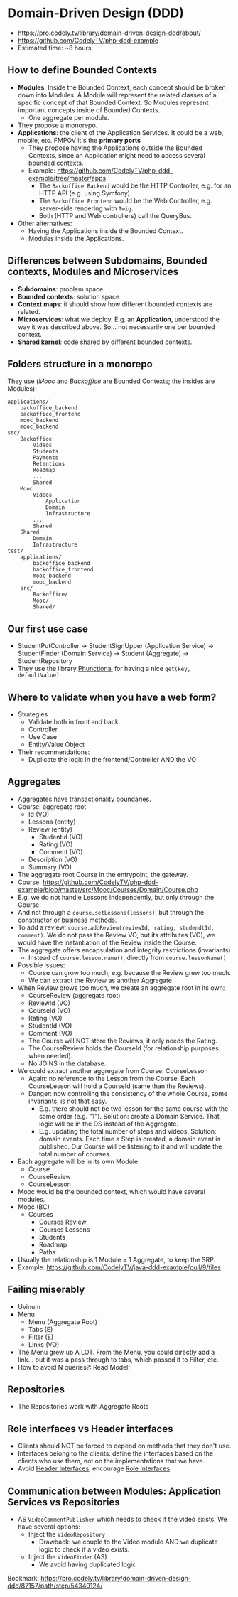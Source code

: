 # Domain-Driven Design (DDD)
* https://pro.codely.tv/library/domain-driven-design-ddd/about/
* https://github.com/CodelyTV/php-ddd-example
* Estimated time: ~8 hours


## How to define Bounded Contexts
* **Modules**: Inside the Bounded Context, each concept should be broken down into Modules. A Module will represent the related classes of a specific concept of that Bounded Context. So Modules represent important concepts inside of Bounded Contexts.
    * One aggregate per module.
* They propose a monorepo.
* **Applications**: the client of the Application Services. It could be a web, mobile, etc. FMPOV it's the **primary ports**
    * They propose having the Applications outside the Bounded Contexts, since an Application might need to access several bounded contexts.
    * Example: https://github.com/CodelyTV/php-ddd-example/tree/master/apps
        * The `Backoffice Backend` would be the HTTP Controller, e.g. for an HTTP API (e.g. using Symfony).
        * The `Backoffice Frontend` would be the Web Controller, e.g. server-side rendering with `Twig`.
        * Both (HTTP and Web controllers) call the QueryBus.
* Other alternatives:
    * Having the Applications inside the Bounded Context.
    * Modules inside the Applications.


## Differences between Subdomains, Bounded contexts, Modules and Microservices
* **Subdomains**: problem space
* **Bounded contexts**: solution space
* **Context maps**: it should show how different bounded contexts are related.
* **Microservices**: what we deploy. E.g. an **Application**, understood the way it was described above. So... not necessarily one per bounded context.
* **Shared kernel**: code shared by different bounded contexts.

## Folders structure in a monorepo
They use (*Mooc* and *Backoffice* are Bounded Contexts; the insides are Modules):
```
applications/
    backoffice_backend
    backoffice_frontend
    mooc_backend
    mooc_backend
src/
    Backoffice
        Videos
        Students
        Payments
        Retentions
        Roadmap
        ...
        Shared
    Mooc
        Videos
            Application
            Domain
            Infrastructure
        ...
        Shared
    Shared
        Domain
        Infrastructure
test/
    applications/
        backoffice_backend
        backoffice_frontend
        mooc_backend
        mooc_backend
    src/
        Backoffice/
        Mooc/
        Shared/
```

## Our first use case
* StudentPutController -> StudentSignUpper (Application Service) 
    -> StudentFinder (Domain Service)
    -> Student (Aggregate)
    -> StudentRepository
* They use the library [Phunctional](https://github.com/Lambdish/phunctional) for having a nice `get(key, defaultValue)`


## Where to validate when you have a web form?
* Strategies
    * Validate both in front and back.
    * Controller
    * Use Case
    * Entity/Value Object
* Their recommendations:
    * Duplicate the logic in the frontend/Controller AND the VO


## Aggregates
* Aggregates have transactionality boundaries.
* Course: aggregate root
  * Id (VO)
  * Lessons (entity)
  * Review (entity)
    * StudentId (VO)
    * Rating (VO)
    * Comment (VO)
  * Description (VO)
  * Summary (VO)
* The aggregate root Course in the entrypoint, the gateway. 
* Course: https://github.com/CodelyTV/php-ddd-example/blob/master/src/Mooc/Courses/Domain/Course.php
* E.g. we do not handle Lessons independently, but only through the Course. 
* And not through a `course.setLessons(lessons)`, but through the constructor or business methods.
* To add a review: `course.addReview(reviewId, rating, studendtId, comment)`. We do not pass the Review VO, but its attributes (VO), we would have the instantiation of the Review inside the Course.
* The aggregate offers encapsulation and integrity restrictions (invariants)
    * Instead of `course.lesson.name()`, directly from `course.lessonName()`
* Possible issues:
    * Course can grow too much, e.g. because the Review grew too much.
    * We can extract the Review as another Aggregate.
* When Review grows too much, we create an aggregate root in its own:
    * CourseReview (aggregate root)
    * ReviewId (VO)
    * CourseId (VO)
    * Rating (VO)
    * StudentId (VO)
    * Comment (VO)
    * The Course will NOT store the Reviews, it only needs the Rating.
    * The CourseReview holds the CourseId (for relationship purposes when needed).
    * No JOINS in the database.
* We could extract another aggregate from Course: CourseLesson
    * Again: no reference to the Lesson from the Course. Each CourseLesson will hold a CourseId (same than the Reviews).
    * Danger: now controlling the consistency of the whole Course, some invariants, is not that easy. 
        * E.g. there should not be two lesson for the same course with the same order (e.g. "1"). Solution: create a Domain Service. That logic will be in the DS instead of the Aggregate.
        * E.g. updating the total number of steps and videos. Solution: domain events. Each time a Step is created, a domain event is published. Our Course will be listening to it and will update the total number of courses.
* Each aggregate will be in its own Module:
  * Course
  * CourseReview
  * CourseLesson
* Mooc would be the bounded context, which would have several modules.
* Mooc (BC)
  * Courses
    * Courses Review
    * Courses Lessons
    * Students
    * Roadmap
    * Paths
* Usually the relationship is 1 Module = 1 Aggregate, to keep the SRP.
* Example: https://github.com/CodelyTV/java-ddd-example/pull/9/files

## Failing miserably
* Uvinum
* Menu
  * Menu (Aggregate Root)
  * Tabs (E)
  * Filter (E)
  * Links (VO)
* The Menu grew up A LOT. From the Menu, you could directly add a link... but it was a pass through to tabs, which passed it to Filter, etc.
* How to avoid N queries?: Read Model!

## Repositories
* The Repositories work with Aggregate Roots


## Role interfaces vs Header interfaces
* Clients should NOT be forced to depend on methods that they don't use.
* Interfaces belong to the clients: define the interfaces based on the clients who use them, not on the implementations that we have.
* Avoid [Header Interfaces](https://martinfowler.com/bliki/HeaderInterface.html), encourage [Role Interfaces](https://www.martinfowler.com/bliki/RoleInterface.html).

## Communication between Modules: Application Services vs Repositories
* AS `VideoCommentPublisher` which needs to check if the video exists. We have several options:
  * Inject the `VideoRepository`
    * Drawback: we couple to the Video module AND we duplicate logic to check if a video exists.
  * Inject the `VideoFinder` (AS)
    * We avoid having duplicated logic


Bookmark:
https://pro.codely.tv/library/domain-driven-design-ddd/87157/path/step/54349124/
